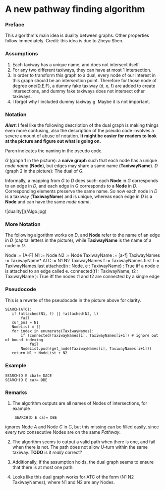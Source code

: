 # A new pathway finding algorithm

### Preface
This algorithm's main idea is duality between graphs. Other properties follow immediately. Credit: this idea is due to Zheyu Shen.

### Assumptions

1. Each taxiway has a unique name, and does not intersect itself.
2. For any two different taxiways, they can have at most 1 intersection.
3. In order to transform this graph to a dual, every node of our interest in this graph should be an intersection point. Therefore for those node of degree one(D,E,F), a dummy fake taxiway (d, e, f) are added to create intersections, and dummy fake taxiways does not intersect other taxiways.
4. I forgot why I included dummy taxiway g. Maybe it is not important.

### Notation
***Alert***: I feel like the following description of the dual graph is making things even more confusing, also the description of the pseudo code involves a severe amount of abuse of notation. **It might be easier for readers to look at the picture and figure out what is going on.**

Paren indicates the naming in the pseudo code.

*G* (graph 1 in the picture): a **naive graph** such that each node has a unique *node name* (**Node**), but edges may share a same name (**TaxiwayName**).
*D* (graph 2 in the picture): The dual of *G*. 

Informally, a mapping from *G* to *D* does such: each **Node** in *G* corresponds to an edge in *D*, and each edge in *G* corresponds to a **Node** in *D*. Corresponding elements preserve the same name. So now each node in *D*  is a taxiway (**TaxiwayName**) and is unique, whereas each edge in *D*  is a **Node** and can have the same *node name*.

  ![duality]](/Algo.jpg)
  
### More Notation
The following algorithm works on *D*, and **Node** refer to the name of an edge in *D* (capital letters in the picture), while **TaxiwayName** is the name of a node in *D*.

Node := [A-F]
N1 := Node
N2 := Node
TaxiwayName := [a-f]
TaxiwayNames := TaxiwayName*
ATC := N1 N2 TaxiwayNames
f := TaxiwayNames.first
l := TaxiwayNames.last
attached(n : Node, e : TaxiwayName) : True iff a node e is attached to an edge called e.
connected(t1 : TaxiwayName, t2 : TaxiwayName ): True iff the nodes t1 and t2 are connected by a single edge

### Pseudocode
This is a rewrite of the pseudocode in the picture above for clarity.
 ```
 SEARCH(ATC):
	if !attached(N1, f) || !attached(N2, l)
		fail
	cur_pos = N1
	NodeList = []
	for index in enumerate(TaxiwayNames):
		if !connected(TaxiwayNames[i], TaxiwayNames[i+1]) # ignore out of bound indexing
			fail
		NodeList.push(get_node(TaxiwayNames[i], TaxiwayNames[i+1]))
	return N1 + NodeList + N2
 ```
 
### Example
	SEARCH(D E cba)= DACE
	SEARCH(D E ca)= DBE

### Remarks
1. The algorithm outputs are all names of Nodes of intersections, for example 

		SEARCH(D E ca)= DBE
ignores Node *A* and Node *C* in *G*, but this missing can be filled easily, since every two consecutive Nodes are on the same *Pathway*.

2. The algorithm seems to output a valid path when there is one, and fail when there is not. The path does not allow U-turn within the same taxiway. **TODO** is it *really* correct?

3. Additionally, if the assumption holds, the dual graph seems to ensure that there is at most one path.

4. Looks like this dual graph works for ATC of the form (N1 N2 TaxiwayNames), where N1 and N2 are any Nodes.








